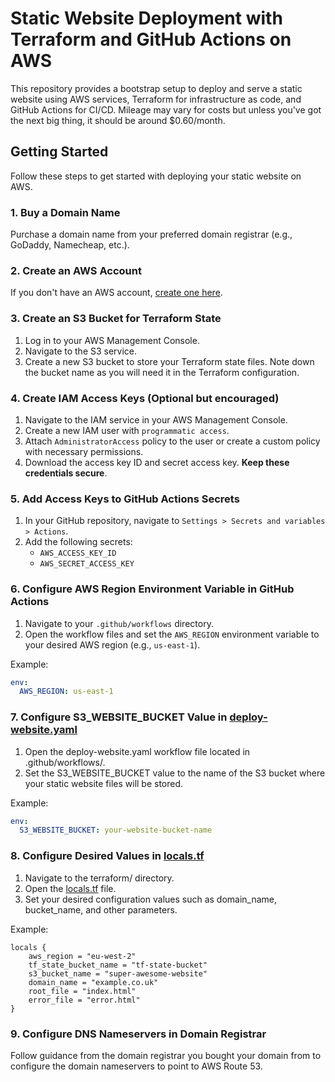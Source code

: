 # Static Website Deployment with Terraform and GitHub Actions on AWS

This repository provides a bootstrap setup to deploy and serve a static website using AWS services, Terraform for infrastructure as code, and GitHub Actions for CI/CD.
Mileage may vary for costs but unless you've got the next big thing, it should be around $0.60/month.

## Getting Started

Follow these steps to get started with deploying your static website on AWS.

### 1. Buy a Domain Name

Purchase a domain name from your preferred domain registrar (e.g., GoDaddy, Namecheap, etc.).

### 2. Create an AWS Account

If you don't have an AWS account, [create one here](https://aws.amazon.com/).

### 3. Create an S3 Bucket for Terraform State

1. Log in to your AWS Management Console.
2. Navigate to the S3 service.
3. Create a new S3 bucket to store your Terraform state files. Note down the bucket name as you will need it in the Terraform configuration.

### 4. Create IAM Access Keys (Optional but encouraged)

1. Navigate to the IAM service in your AWS Management Console.
2. Create a new IAM user with `programmatic access`.
3. Attach `AdministratorAccess` policy to the user or create a custom policy with necessary permissions.
4. Download the access key ID and secret access key. **Keep these credentials secure**.

### 5. Add Access Keys to GitHub Actions Secrets

1. In your GitHub repository, navigate to `Settings > Secrets and variables > Actions`.
2. Add the following secrets:
   - `AWS_ACCESS_KEY_ID`
   - `AWS_SECRET_ACCESS_KEY`

### 6. Configure AWS Region Environment Variable in GitHub Actions

1. Navigate to your `.github/workflows` directory.
2. Open the workflow files and set the `AWS_REGION` environment variable to your desired AWS region (e.g., `us-east-1`).

Example:

```yaml
env:
  AWS_REGION: us-east-1
```

### 7. Configure S3_WEBSITE_BUCKET Value in [deploy-website.yaml](/.github/workflows/deploy-website.yaml)

1. Open the deploy-website.yaml workflow file located in .github/workflows/.
2. Set the S3_WEBSITE_BUCKET value to the name of the S3 bucket where your static website files will be stored.

Example:

```yaml
env:
  S3_WEBSITE_BUCKET: your-website-bucket-name
```

### 8. Configure Desired Values in [locals.tf](/terraform/locals.tf)

1. Navigate to the terraform/ directory.
2. Open the [locals.tf](/terraform/locals.tf) file.
3. Set your desired configuration values such as domain_name, bucket_name, and other parameters.

Example:

```hcl
locals {
    aws_region = "eu-west-2"
    tf_state_bucket_name = "tf-state-bucket"
    s3_bucket_name = "super-awesome-website"
    domain_name = "example.co.uk"
    root_file = "index.html"
    error_file = "error.html"
}
```

### 9. Configure DNS Nameservers in Domain Registrar

Follow guidance from the domain registrar you bought your domain from to configure the domain nameservers to point to AWS Route 53.
